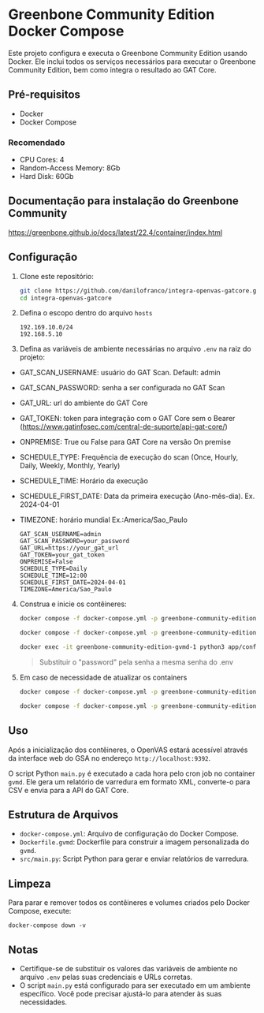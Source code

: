 # Greenbone Community Edition Docker Compose

Este projeto configura e executa o Greenbone Community Edition usando Docker. Ele inclui todos os serviços necessários para executar o Greenbone Community Edition, bem como integra o resultado ao GAT Core.

## Pré-requisitos

- Docker
- Docker Compose

### Recomendado
- CPU Cores: 4
- Random-Access Memory: 8Gb
- Hard Disk: 60Gb

## Documentação para instalação do Greenbone Community
https://greenbone.github.io/docs/latest/22.4/container/index.html

## Configuração

1. Clone este repositório:
   ```sh
   git clone https://github.com/danilofranco/integra-openvas-gatcore.git
   cd integra-openvas-gatcore
   ```
   
2. Defina o escopo dentro do arquivo `hosts`
   ```
   192.169.10.0/24
   192.168.5.10
   ```

3. Defina as variáveis de ambiente necessárias no arquivo `.env` na raiz do projeto:

- GAT_SCAN_USERNAME: usuário do GAT Scan. Default: admin
- GAT_SCAN_PASSWORD: senha a ser configurada no GAT Scan 
- GAT_URL: url do ambiente do GAT Core
- GAT_TOKEN: token para integração com o GAT Core sem o Bearer (https://www.gatinfosec.com/central-de-suporte/api-gat-core/)
- ONPREMISE: True ou False para GAT Core na versão On premise
- SCHEDULE_TYPE: Frequência de execução do scan (Once, Hourly, Daily, Weekly, Monthly, Yearly)
- SCHEDULE_TIME: Horário da execução
- SCHEDULE_FIRST_DATE: Data da primeira execução (Ano-mês-dia). Ex. 2024-04-01
- TIMEZONE: horário mundial Ex.:America/Sao_Paulo


   ```
   GAT_SCAN_USERNAME=admin
   GAT_SCAN_PASSWORD=your_password
   GAT_URL=https://your_gat_url
   GAT_TOKEN=your_gat_token
   ONPREMISE=False
   SCHEDULE_TYPE=Daily
   SCHEDULE_TIME=12:00
   SCHEDULE_FIRST_DATE=2024-04-01
   TIMEZONE=America/Sao_Paulo
   ```

4. Construa e inicie os contêineres:
   ```sh
   docker compose -f docker-compose.yml -p greenbone-community-edition up -d --build

   docker compose -f docker-compose.yml -p greenbone-community-edition exec -u gvmd gvmd gvmd --user=admin --new-password='<password>'

   docker exec -it greenbone-community-edition-gvmd-1 python3 app/configure.py
   ```
   > Substituir o "password" pela senha a mesma senha do .env

5. Em caso de necessidade de atualizar os containers
   ```sh
   docker compose -f docker-compose.yml -p greenbone-community-edition pull

   docker compose -f docker-compose.yml -p greenbone-community-edition up -d
   ```
## Uso

Após a inicialização dos contêineres, o OpenVAS estará acessível através da interface web do GSA no endereço `http://localhost:9392`.

O script Python `main.py` é executado a cada hora pelo cron job no container `gvmd`. Ele gera um relatório de varredura em formato XML, converte-o para CSV e envia para a API do GAT Core.

## Estrutura de Arquivos

- `docker-compose.yml`: Arquivo de configuração do Docker Compose.
- `Dockerfile.gvmd`: Dockerfile para construir a imagem personalizada do `gvmd`.
- `src/main.py`: Script Python para gerar e enviar relatórios de varredura.

## Limpeza

Para parar e remover todos os contêineres e volumes criados pelo Docker Compose, execute:
```
docker-compose down -v
```

## Notas

- Certifique-se de substituir os valores das variáveis de ambiente no arquivo `.env` pelas suas credenciais e URLs corretas.
- O script `main.py` está configurado para ser executado em um ambiente específico. Você pode precisar ajustá-lo para atender às suas necessidades.
